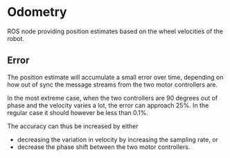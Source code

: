 # Odometry

ROS node providing position estimates based on the wheel velocities of the robot.

## Error

The position estimate will accumulate a small error over time, depending on how out of sync the message streams from the two motor controllers are.

In the most extreme case, when the two controllers are 90 degrees out of phase and the velocity varies a lot, the error can approach 25%. In the regular case it should however be less than 0.1%.

The accuracy can thus be increased by either

- decreasing the variation in velocity by increasing the sampling rate, or
- decrease the phase shift between the two motor controllers.